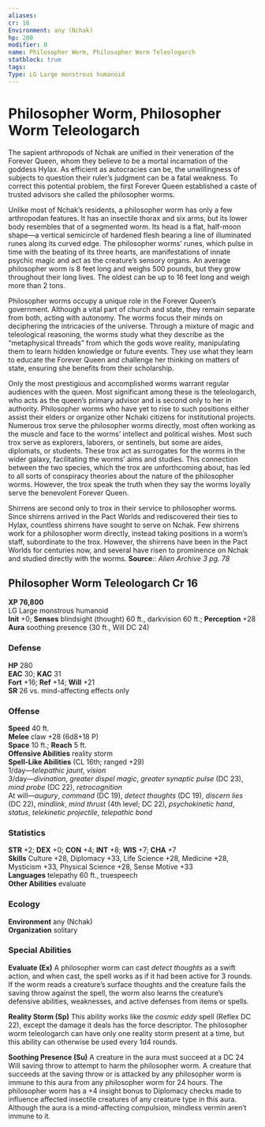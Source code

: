```yaml
---
aliases: 
cr: 16
Environment: any (Nchak)  
hp: 280
modifier: 0
name: Philosopher Worm, Philosopher Worm Teleologarch
statblock: true
tags: 
Type: LG Large monstrous humanoid  
---
```


# Philosopher Worm, Philosopher Worm Teleologarch

The sapient arthropods of Nchak are unified in their veneration of the Forever Queen, whom they believe to be a mortal incarnation of the goddess Hylax. As efficient as autocracies can be, the unwillingness of subjects to question their ruler’s judgment can be a fatal weakness. To correct this potential problem, the first Forever Queen established a caste of trusted advisors she called the philosopher worms.

Unlike most of Nchak’s residents, a philosopher worm has only a few arthropodan features. It has an insectile thorax and six arms, but its lower body resembles that of a segmented worm. Its head is a flat, half-moon shape—a vertical semicircle of hardened flesh bearing a line of illuminated runes along its curved edge. The philosopher worms’ runes, which pulse in time with the beating of its three hearts, are manifestations of innate psychic magic and act as the creature’s sensory organs. An average philosopher worm is 8 feet long and weighs 500 pounds, but they grow throughout their long lives. The oldest can be up to 16 feet long and weigh more than 2 tons.

Philosopher worms occupy a unique role in the Forever Queen’s government. Although a vital part of church and state, they remain separate from both, acting with autonomy. The worms focus their minds on deciphering the intricacies of the universe. Through a mixture of magic and teleological reasoning, the worms study what they describe as the “metaphysical threads” from which the gods wove reality, manipulating them to learn hidden knowledge or future events. They use what they learn to educate the Forever Queen and challenge her thinking on matters of state, ensuring she benefits from their scholarship.

Only the most prestigious and accomplished worms warrant regular audiences with the queen. Most significant among these is the teleologarch, who acts as the queen’s primary advisor and is second only to her in authority. Philosopher worms who have yet to rise to such positions either assist their elders or organize other Nchaki citizens for institutional projects. Numerous trox serve the philosopher worms directly, most often working as the muscle and face to the worms’ intellect and political wishes. Most such trox serve as explorers, laborers, or sentinels, but some are aides, diplomats, or students. These trox act as surrogates for the worms in the wider galaxy, facilitating the worms’ aims and studies. This connection between the two species, which the trox are unforthcoming about, has led to all sorts of conspiracy theories about the nature of the philosopher worms. However, the trox speak the truth when they say the worms loyally serve the benevolent Forever Queen.

Shirrens are second only to trox in their service to philosopher worms. Since shirrens arrived in the Pact Worlds and rediscovered their ties to Hylax, countless shirrens have sought to serve on Nchak. Few shirrens work for a philosopher worm directly, instead taking positions in a worm’s staff, subordinate to the trox. However, the shirrens have been in the Pact Worlds for centuries now, and several have risen to prominence on Nchak and studied directly with the worms.
**Source**:: _Alien Archive 3 pg. 78_

## Philosopher Worm Teleologarch Cr 16

**XP 76,800**  
LG Large monstrous humanoid  
**Init** +0; **Senses** blindsight (thought) 60 ft., darkvision 60 ft.; **Perception** +28  
**Aura** soothing presence (30 ft., Will DC 24)

### Defense

**HP** 280  
**EAC** 30; **KAC** 31  
**Fort** +16; **Ref** +14; **Will** +21  
**SR** 26 vs. mind-affecting effects only  

### Offense

**Speed** 40 ft.  
**Melee** claw +28 (6d8+18 P)  
**Space** 10 ft.; **Reach** 5 ft.  
**Offensive Abilities** reality storm  
**Spell-Like Abilities** (CL 16th; ranged +29)  
1/day—_telepathic jaunt_, _vision_  
3/day—_divination_, _greater dispel magic_, _greater synaptic pulse_ (DC 23), _mind probe_ (DC 22), _retrocognition_  
At will—_augury_, _command_ (DC 19), _detect thoughts_ (DC 19), _discern lies_ (DC 22), _mindlink_, _mind thrust_ (4th level; DC 22), _psychokinetic hand_, _status_, _telekinetic projectile_, _telepathic bond_

### Statistics

**STR** +2; **DEX** +0; **CON** +4; **INT** +8; **WIS** +7; **CHA** +7  
**Skills** Culture +28, Diplomacy +33, Life Science +28, Medicine +28, Mysticism +33, Physical Science +28, Sense Motive +33  
**Languages** telepathy 60 ft., truespeech  
**Other Abilities** evaluate

### Ecology

**Environment** any (Nchak)  
**Organization** solitary

### Special Abilities

**Evaluate (Ex)** A philosopher worm can cast _detect thoughts_ as a swift action, and when cast, the spell works as if it had been active for 3 rounds. If the worm reads a creature’s surface thoughts and the creature fails the saving throw against the spell, the worm also learns the creature’s defensive abilities, weaknesses, and active defenses from items or spells.

**Reality Storm (Sp)** This ability works like the _cosmic eddy_ spell (Reflex DC 22), except the damage it deals has the force descriptor. The philosopher worm teleologarch can have only one reality storm present at a time, but this ability can otherwise be used every 1d4 rounds.

**Soothing Presence (Su)** A creature in the aura must succeed at a DC 24 Will saving throw to attempt to harm the philosopher worm. A creature that succeeds at the saving throw or is attacked by any philosopher worm is immune to this aura from any philosopher worm for 24 hours. The philosopher worm has a +4 insight bonus to Diplomacy checks made to influence affected insectile creatures of any creature type in this aura. Although the aura is a mind-affecting compulsion, mindless vermin aren’t immune to it.
